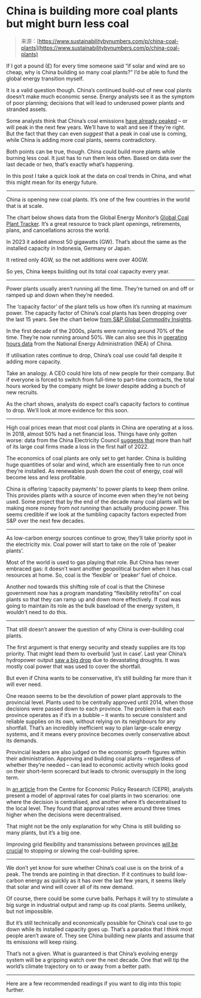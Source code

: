 <!--yml
category: 未分类
date: 2024-05-27 15:02:09
-->

# China is building more coal plants but might burn less coal

> 来源：[https://www.sustainabilitybynumbers.com/p/china-coal-plants](https://www.sustainabilitybynumbers.com/p/china-coal-plants)

If I got a pound (£) for every time someone said “if solar and wind are so cheap, why is China building so many coal plants?” I’d be able to fund the global energy transition myself.

It is a valid question though. China’s continued build-out of new coal plants doesn’t make much economic sense. Energy analysts see it as the symptom of poor planning; decisions that will lead to underused power plants and stranded assets.

Some analysts think that China’s coal emissions [have already peaked](https://www.carbonbrief.org/analysis-chinas-emissions-set-to-fall-in-2024-after-record-growth-in-clean-energy/) – or will peak in the next few years. We’ll have to wait and see if they’re right. But the fact that they can even *suggest* that a peak in coal use is coming, while China is adding more coal plants, seems contradictory.

Both points can be true, though. China could build more plants while burning less coal. It just has to run them less often. Based on data over the last decade or two, that’s exactly what’s happening.

In this post I take a quick look at the data on coal trends in China, and what this might mean for its energy future.

* * *

China *is* opening new coal plants. It’s one of the few countries in the world that is at scale.

The chart below shows data from the Global Energy Monitor’s [Global Coal Plant Tracker](https://globalenergymonitor.org/projects/global-coal-plant-tracker/). It’s a great resource to track plant openings, retirements, plans, and cancellations across the world.

In 2023 it added almost 50 gigawatts (GW). That’s about the same as the installed capacity in Indonesia, Germany or Japan.

It retired only 4GW, so the net additions were over 40GW.

So yes, China keeps building out its total coal capacity every year.

* * *

Power plants usually aren’t running all the time. They’re turned on and off or ramped up and down when they’re needed.

The ‘capacity factor’ of the plant tells us how often it’s running at maximum power. The capacity factor of China’s coal plants has been dropping over the last 15 years. See the chart below [from S&P Global Commodity Insights](https://www.spglobal.com/commodityinsights/en/ci/research-analysis/chinas-record-coal-capacity-approvals-in-2022-carbon-targets.html).

In the first decade of the 2000s, plants were running around 70% of the time. They’re now running around 50%. We can also see this in [operating hours data](https://cepr.org/voxeu/columns/china-overinvested-coal-power-heres-why) from the National Energy Administration (NEA) of China.

If utilisation rates continue to drop, China’s coal use could fall despite it adding more capacity.

Take an analogy. A CEO could hire lots of new people for their company. But if everyone is forced to switch from full-time to part-time contracts, the total hours worked by the company might be *lower* despite adding a bunch of new recruits.

As the chart shows, analysts do expect coal’s capacity factors to continue to drop. We’ll look at more evidence for this soon.

* * *

High coal prices mean that most coal plants in China are operating at a loss. In 2018, almost 50% had a net financial loss. Things have only gotten worse: data from the China Electricity Council [suggests that](https://www.reuters.com/business/energy/chinas-new-coal-plants-set-become-costly-second-fiddle-renewables-2023-03-22/) more than half of its large coal firms made a loss in the first half of 2022.

The economics of coal plants are only set to get harder. China is building huge quantities of solar and wind, which are essentially free to run once they’re installed. As renewables push down the cost of energy, coal will become less and less profitable.

China is offering ‘capacity payments’ to power plants to keep them online. This provides plants with a source of income even when they’re not being used. Some project that by the end of the decade many coal plants will be making more money from *not running* than actually producing power. This seems credible if we look at the tumbling capacity factors expected from S&P over the next few decades.

* * *

As low-carbon energy sources continue to grow, they’ll take priority spot in the electricity mix. Coal power will start to take on the role of ‘peaker plants’.

Most of the world is used to gas playing that role. But China has never embraced gas: it doesn’t want another geopolitical burden when it has coal resources at home. So, coal is the ‘flexible’ or ‘peaker’ fuel of choice.

Another nod towards this shifting role of coal is that the Chinese government now has a program mandating “flexibility retrofits” on coal plants so that they can ramp up and down more effectively. If coal was going to maintain its role as the bulk baseload of the energy system, it wouldn’t need to do this.

* * *

That still doesn’t answer the question of why China is over-building coal plants.

The first argument is that energy security and steady supplies are its top priority. That might lead them to overbuild ‘just in case’. Last year China’s hydropower output [saw a big drop](https://ember-climate.org/insights/research/global-electricity-mid-year-insights-2023/) due to devastating droughts. It was mostly coal power that was used to cover the shortfall.

But even if China wants to be conservative, it’s still building far more than it will ever need.

One reason seems to be the devolution of power plant approvals to the provincial level. Plants used to be centrally approved until 2014, when those decisions were passed down to each province. The problem is that each province operates as if it’s in a bubble – it wants to secure consistent and reliable supplies on its own, without relying on its neighbours for any shortfall. That’s an incredibly inefficient way to plan large-scale energy systems, and it means every province becomes overly conservative about its demands.

Provincial leaders are also judged on the economic growth figures within their administration. Approving and building coal plants – regardless of whether they’re needed – can lead to economic activity which looks good on their short-term scorecard but leads to chronic oversupply in the long term.

In [an article](https://cepr.org/voxeu/columns/china-overinvested-coal-power-heres-why) from the Centre for Economic Policy Research (CEPR), analysts present a model of approval rates for coal plants in two scenarios: one where the decision is centralised, and another where it’s decentralised to the local level. They found that approval rates were around three times higher when the decisions were decentralised.

That might not be the only explanation for why China is still building so many plants, but it’s a big one.

Improving grid flexibility and transmissions between provinces [will be crucial](https://energyandcleanair.org/wp/wp-content/uploads/2023/11/CREA_BOELL_Chinas-Climate-Transition-Outlook-2023_EN2.pdf) to stopping or slowing the coal-building spree.

* * *

We don’t yet know for sure whether China’s coal use is on the brink of a peak. The trends are pointing in that direction. If it continues to build low-carbon energy as quickly as it has over the last few years, it seems likely that solar and wind will cover all of its new demand.

Of course, there could be some curve balls. Perhaps it will try to stimulate a big surge in industrial output and ramp up its coal plants. Seems unlikely, but not impossible.

But it’s still technically and economically possible for China’s coal use to go down while its installed capacity goes up. That’s a paradox that I think most people aren’t aware of. They see China building new plants and assume that its emissions will keep rising.

That’s not a given. What is guaranteed is that China’s evolving energy system will be a gripping watch over the next decade. One that will tip the world’s climate trajectory on to or away from a better path.

* * *

Here are a few recommended readings if you want to dig into this topic further.